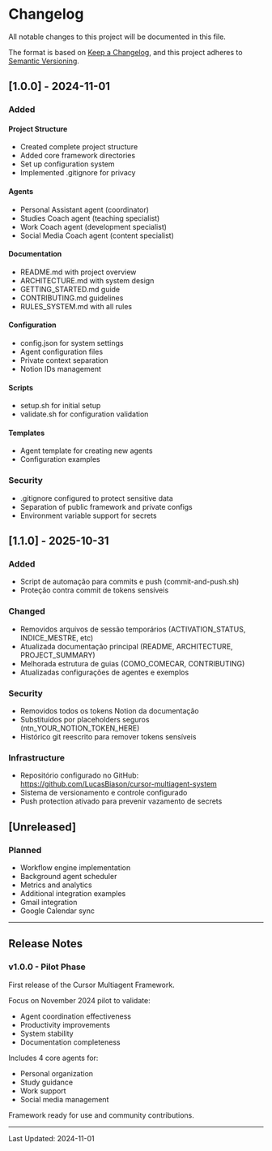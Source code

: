 # Changelog

All notable changes to this project will be documented in this file.

The format is based on [Keep a Changelog](https://keepachangelog.com/en/1.0.0/),
and this project adheres to [Semantic Versioning](https://semver.org/spec/v2.0.0.html).

## [1.0.0] - 2024-11-01

### Added

#### Project Structure
- Created complete project structure
- Added core framework directories
- Set up configuration system
- Implemented .gitignore for privacy

#### Agents
- Personal Assistant agent (coordinator)
- Studies Coach agent (teaching specialist)
- Work Coach agent (development specialist)
- Social Media Coach agent (content specialist)

#### Documentation
- README.md with project overview
- ARCHITECTURE.md with system design
- GETTING_STARTED.md guide
- CONTRIBUTING.md guidelines
- RULES_SYSTEM.md with all rules

#### Configuration
- config.json for system settings
- Agent configuration files
- Private context separation
- Notion IDs management

#### Scripts
- setup.sh for initial setup
- validate.sh for configuration validation

#### Templates
- Agent template for creating new agents
- Configuration examples

### Security
- .gitignore configured to protect sensitive data
- Separation of public framework and private configs
- Environment variable support for secrets

## [1.1.0] - 2025-10-31

### Added
- Script de automação para commits e push (commit-and-push.sh)
- Proteção contra commit de tokens sensíveis

### Changed
- Removidos arquivos de sessão temporários (ACTIVATION_STATUS, INDICE_MESTRE, etc)
- Atualizada documentação principal (README, ARCHITECTURE, PROJECT_SUMMARY)
- Melhorada estrutura de guias (COMO_COMECAR, CONTRIBUTING)
- Atualizadas configurações de agentes e exemplos

### Security
- Removidos todos os tokens Notion da documentação
- Substituídos por placeholders seguros (ntn_YOUR_NOTION_TOKEN_HERE)
- Histórico git reescrito para remover tokens sensíveis

### Infrastructure
- Repositório configurado no GitHub: https://github.com/LucasBiason/cursor-multiagent-system
- Sistema de versionamento e controle configurado
- Push protection ativado para prevenir vazamento de secrets

## [Unreleased]

### Planned
- Workflow engine implementation
- Background agent scheduler
- Metrics and analytics
- Additional integration examples
- Gmail integration
- Google Calendar sync

---

## Release Notes

### v1.0.0 - Pilot Phase

First release of the Cursor Multiagent Framework.

Focus on November 2024 pilot to validate:
- Agent coordination effectiveness
- Productivity improvements
- System stability
- Documentation completeness

Includes 4 core agents for:
- Personal organization
- Study guidance
- Work support
- Social media management

Framework ready for use and community contributions.

---

Last Updated: 2024-11-01



